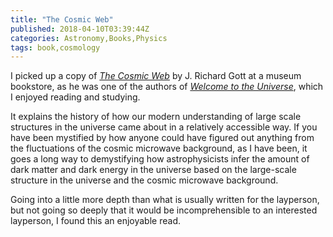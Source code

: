 ```yaml
---
title: "The Cosmic Web"
published: 2018-04-10T03:39:44Z
categories: Astronomy,Books,Physics
tags: book,cosmology
---
```


<p>
I picked up a copy of <a href="https://press.princeton.edu/titles/10539.html"><cite>The Cosmic Web</cite></a> by J. Richard Gott at a museum bookstore, as he was one of the authors of <a href="https://www.welcometotheuniverse.net/"><cite>Welcome to the Universe</cite></a>, which I enjoyed reading and studying.
</p>
<!--more-->
<p>
It explains the history of how our modern understanding of large scale structures in the universe came about in a relatively accessible way.  If you have been mystified by how anyone could have figured out anything from the fluctuations of the cosmic microwave background, as I have been, it goes a long way to demystifying how astrophysicists infer the amount of dark matter and dark energy in the universe based on the large-scale structure in the universe and the cosmic microwave background.
</p>

<p>
Going into a little more depth than what is usually written for the layperson, but not going so deeply that it would be incomprehensible to an interested layperson, I found this an enjoyable read.
</p>

